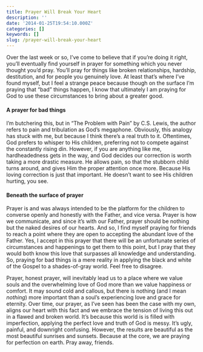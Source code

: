 ```yaml
---
title: Prayer Will Break Your Heart
description: ''
date: '2014-01-25T19:54:10.000Z'
categories: []
keywords: []
slug: /prayer-will-break-your-heart
---
```


Over the last week or so, I’ve come to believe that if you’re doing it right, you’ll eventually find yourself in prayer for something which you never thought you’d pray. You’ll pray for things like broken relationships, hardship, destitution, and for people you genuinely love. At least that’s where I’ve found myself, but I feel a strange peace because though on the surface I’m praying that “bad” things happen, I know that ultimately I am praying for God to use these circumstances to bring about a greater good.

#### A prayer for bad things

I’m butchering this, but in “The Problem with Pain” by C.S. Lewis, the author refers to pain and tribulation as God’s megaphone. Obviously, this analogy has stuck with me, but because I think there’s a real truth to it. Oftentimes, God prefers to whisper to His children, preferring not to compete against the constantly rising din. However, if you are anything like me, hardheadedness gets in the way, and God decides our correction is worth taking a more drastic measure. He allows pain, so that the stubborn child turns around, and gives Him the proper attention once more. Because His loving correction is just that important. He doesn’t want to see His children hurting, you see.

#### Beneath the surface of prayer

Prayer is and was always intended to be the platform for the children to converse openly and honestly with the Father, and vice versa. Prayer is how we communicate, and since it’s with our Father, prayer should be nothing but the naked desires of our hearts. And so, I find myself praying for friends to reach a point where they are open to accepting the abundant love of the Father. Yes, I accept in this prayer that there will be an unfortunate series of circumstances and happenings to get them to this point, but I pray that they would both know this love that surpasses all knowledge and understanding. So, praying for bad things is a mere reality in applying the black and white of the Gospel to a shades-of-gray world. Feel free to disagree.

Prayer, honest prayer, will inevitably lead us to a place where we value souls and the overwhelming love of God more than we value happiness or comfort. It may sound cold and callous, but there is nothing (and I mean _nothing_) more important than a soul’s experiencing love and grace for eternity. Over time, our prayer, as I’ve seen has been the case with my own, aligns our heart with this fact and we embrace the tension of living this out in a flawed and broken world. It’s because this world is is filled with imperfection, applying the perfect love and truth of God is messy. It’s ugly, painful, and downright confusing. However, the results are beautiful as the most beautiful sunrises and sunsets. Because at the core, we are praying for perfection on earth. Pray away, friends.